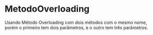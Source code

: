 # MetodoOverloading
Usando Método Overloading com dois métodos com o mesmo nome, porém o primeiro tem dois parâmetros, e o outro tem três parâmetros.

